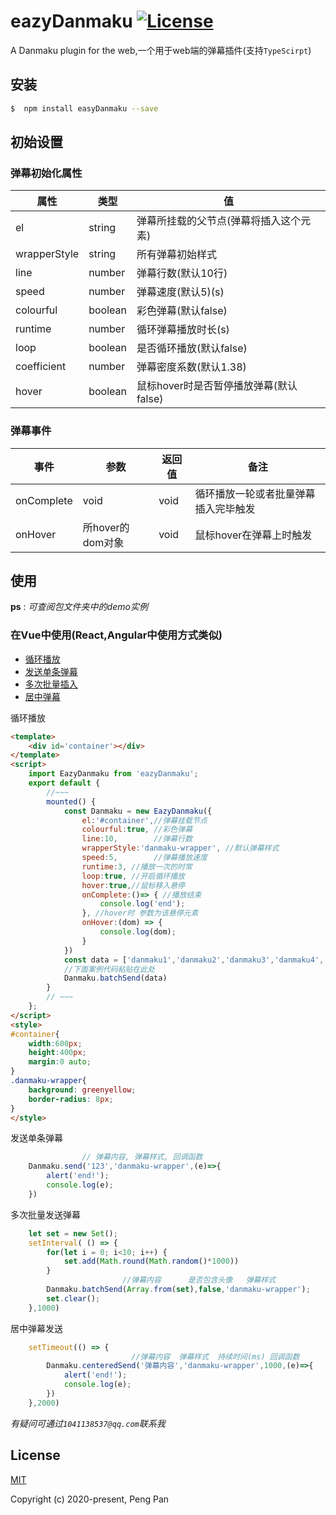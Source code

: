 # eazyDanmaku <a href="https://www.npmjs.com/package/eazyDanmaku"><img src="https://img.shields.io/npm/l/vue.svg?sanitize=true" alt="License"></a>


A Danmaku plugin for the web,一个用于web端的弹幕插件(支持``TypeScirpt``)

## 安装

```sh 
$  npm install easyDanmaku --save
```

## 初始设置
### 弹幕初始化属性

|    属性           |       类型       |        值                            | 
| ---               |       ---       |       ---                             |
|  el               |      string     |  弹幕所挂载的父节点(弹幕将插入这个元素) |
|  wrapperStyle     |      string     |  所有弹幕初始样式                      |
|  line             |      number     |  弹幕行数(默认10行)                    |
|  speed            |      number     |  弹幕速度(默认5)(s)                    |
|  colourful        |      boolean    |  彩色弹幕(默认false)                   |
|  runtime          |      number     |  循环弹幕播放时长(s)                   |
|  loop             |      boolean    |  是否循环播放(默认false)               |
|  coefficient      |      number     |  弹幕密度系数(默认1.38)                |
|  hover            |      boolean    |  鼠标hover时是否暂停播放弹幕(默认false) |

### 弹幕事件

|    事件           |       参数                |        返回值     | 备注 |
| ---               |       ---                |       ---         | --- |
|   onComplete      |      void                 |     void          | 循环播放一轮或者批量弹幕插入完毕触发 |
|   onHover         |     所hover的dom对象  |      void         | 鼠标hover在弹幕上时触发  |
## 使用
**ps** : *可查阅包文件夹中的demo实例*
### 在Vue中使用(React,Angular中使用方式类似)
- [循环播放](#loop)
- [发送单条弹幕](#sendasingle)
- [多次批量插入](#batchsend)
- [居中弹幕](#centeredsend)

<p id="loop">循环播放</p>

```html
<template>
    <div id='container'></div>
</template>
<script>
    import EazyDanmaku from 'eazyDanmaku';
    export default {
        //~~~
        mounted() {
            const Danmaku = new EazyDanmaku({
                el:'#container',//弹幕挂载节点
                colourful:true, //彩色弹幕
                line:10,        //弹幕行数
                wrapperStyle:'danmaku-wrapper', //默认弹幕样式
                speed:5,        //弹幕播放速度
                runtime:3, //播放一次的时常
                loop:true, //开启循环播放
                hover:true,//鼠标移入悬停
                onComplete:()=> { //播放结束
                    console.log('end');
                }, //hover时 参数为该悬停元素
                onHover:(dom) => {
                    console.log(dom);
                }
            })
            const data = ['danmaku1','danmaku2','danmaku3','danmaku4','danmaku5','danmaku6']
            //下面案例代码粘贴在此处
            Danmaku.batchSend(data)
        }
        // ~~~
    };
</script>
<style>
#container{
    width:600px;
    height:400px;
    margin:0 auto;
}
.danmaku-wrapper{
    background: greenyellow;
    border-radius: 8px;
}
</style>
```


<p id="sendasingle">发送单条弹幕</p>

```javascript
                // 弹幕内容, 弹幕样式, 回调函数
    Danmaku.send('123','danmaku-wrapper',(e)=>{
        alert('end!');
        console.log(e);
    })

```

<p id="batchsend">多次批量发送弹幕</p>

```javascript
    let set = new Set();
    setInterval( () => {
        for(let i = 0; i<10; i++) {
            set.add(Math.round(Math.random()*1000))
        }
                         //弹幕内容      是否包含头像   弹幕样式 
        Danmaku.batchSend(Array.from(set),false,'danmaku-wrapper');
        set.clear();
    },1000)

```

<p id="centeredsend">居中弹幕发送</p>

```javascript
    setTimeout(() => {
                           //弹幕内容  弹幕样式  持续时间(ms) 回调函数
        Danmaku.centeredSend('弹幕内容','danmaku-wrapper',1000,(e)=>{
            alert('end!');
            console.log(e);
        })
    },2000)

```

*有疑问可通过``1041138537@qq.com``联系我*
## License

[MIT](http://opensource.org/licenses/MIT)

Copyright (c) 2020-present, Peng Pan